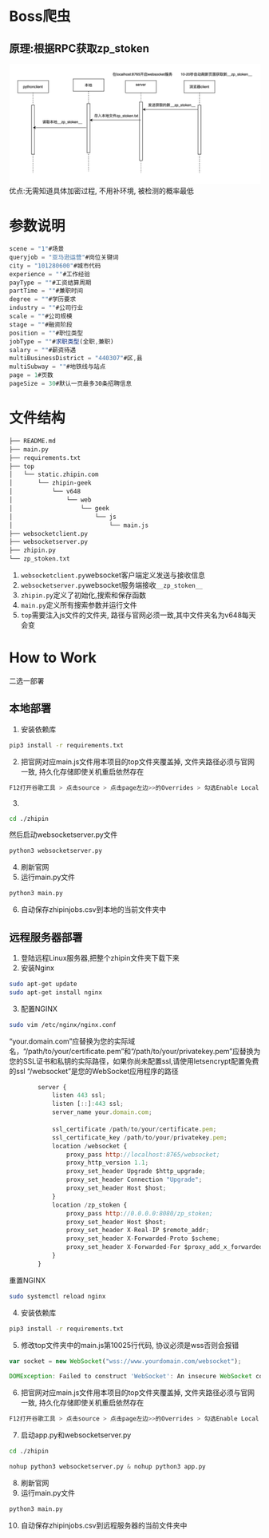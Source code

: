 # Boss爬虫
## 原理:根据RPC获取zp_stoken
!["RPC"](RPC.png)
优点:无需知道具体加密过程, 不用补环境, 被检测的概率最低

# 参数说明
```js
scene = "1"#场景
queryjob = "亚马逊运营"#岗位关键词
city = "101280600"#城市代码
experience = ""#工作经验
payType = ""#工资结算周期
partTime = ""#兼职时间
degree = ""#学历要求
industry = ""#公司行业
scale = ""#公司规模
stage = ""#融资阶段
position = ""#职位类型
jobType = ""#求职类型(全职,兼职)
salary = ""#薪资待遇
multiBusinessDistrict = "440307"#区,县
multiSubway = ""#地铁线与站点
page = 1#页数
pageSize = 30#默认一页最多30条招聘信息
````
# 文件结构

```html
├── README.md
├── main.py
├── requirements.txt
├── top
│   └── static.zhipin.com
│       └── zhipin-geek
│           └── v648
│               └── web
│                   └── geek
│                       └── js
│                           └── main.js
├── websocketclient.py
├── websocketserver.py
├── zhipin.py
└── zp_stoken.txt
```
1. `websocketclient.py`websocket客户端定义发送与接收信息
2. `websocketserver.py`websocket服务端接收`__zp_stoken__`
3. `zhipin.py`定义了初始化,搜索和保存函数
4. `main.py`定义所有搜索参数并运行文件
5. `top`需要注入js文件的文件夹, 路径与官网必须一致,其中文件夹名为v648每天会变

# How to Work

二选一部署

## 本地部署

1. 安装依赖库
```sh
pip3 install -r requirements.txt
```
2. 把官网对应main.js文件用本项目的top文件夹覆盖掉, 文件夹路径必须与官网一致, 持久化存储即使关机重启依然存在
```sh
F12打开谷歌工具 > 点击source > 点击page左边>>的Overrides > 勾选Enable Local Overrides > 点击+Select folder for overrides
```
3. 
```sh
cd ./zhipin
```
然后启动websocketserver.py文件
```python
python3 websocketserver.py
```
4. 刷新官网
5. 运行main.py文件
```python
python3 main.py
```
6. 自动保存zhipinjobs.csv到本地的当前文件夹中

## 远程服务器部署

1. 登陆远程Linux服务器,把整个zhipin文件夹下载下来
2. 安装Nginx
```sh
sudo apt-get update
sudo apt-get install nginx
```
3. 配置NGINX
```sh
sudo vim /etc/nginx/nginx.conf
```
“your.domain.com”应替换为您的实际域名，“/path/to/your/certificate.pem”和“/path/to/your/privatekey.pem”应替换为您的SSL证书和私钥的实际路径，如果你尚未配置ssl,请使用letsencrypt配置免费的ssl
“/websocket”是您的WebSocket应用程序的路径
```js
        server {
            listen 443 ssl;
            listen [::]:443 ssl;
		    server_name your.domain.com;

		    ssl_certificate /path/to/your/certificate.pem;
		    ssl_certificate_key /path/to/your/privatekey.pem;
            location /websocket {
                proxy_pass http://localhost:8765/websocket;
                proxy_http_version 1.1;
                proxy_set_header Upgrade $http_upgrade;
                proxy_set_header Connection "Upgrade";
                proxy_set_header Host $host;
            }
            location /zp_stoken {
                proxy_pass http://0.0.0.0:8080/zp_stoken;
                proxy_set_header Host $host;
                proxy_set_header X-Real-IP $remote_addr;
                proxy_set_header X-Forwarded-Proto $scheme;
                proxy_set_header X-Forwarded-For $proxy_add_x_forwarded_for;
            }
        }
```
重置NGINX
```sh
sudo systemctl reload nginx
```

4. 安装依赖库
```sh
pip3 install -r requirements.txt
```
5. 修改top文件夹中的main.js第10025行代码, 协议必须是wss否则会报错
```js
var socket = new WebSocket("wss://www.yourdomain.com/websocket");
```
```js
DOMException: Failed to construct 'WebSocket': An insecure WebSocket connection may not be initiated from a page loaded over HTTPS.
```
6. 把官网对应main.js文件用本项目的top文件夹覆盖掉, 文件夹路径必须与官网一致, 持久化存储即使关机重启依然存在
```sh
F12打开谷歌工具 > 点击source > 点击page左边>>的Overrides > 勾选Enable Local Overrides > 点击+Select folder for overrides
```
7. 启动app.py和websocketserver.py
```sh
cd ./zhipin
```
```python
nohup python3 websocketserver.py & nohup python3 app.py 
```

8. 刷新官网
9. 运行main.py文件
```python
python3 main.py
```
10. 自动保存zhipinjobs.csv到远程服务器的当前文件夹中
